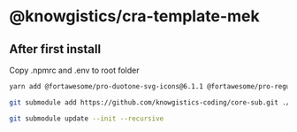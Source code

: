 # @knowgistics/cra-template-mek

## After first install 

Copy .npmrc and .env to root folder

```sh
yarn add @fortawesome/pro-duotone-svg-icons@6.1.1 @fortawesome/pro-regular-svg-icons@6.1.1 react-sortable-hoc@2.0.0 @caminkunick/data-grid-editor@1.0.1

git submodule add https://github.com/knowgistics-coding/core-sub.git ./src/components/core-sub

git submodule update --init --recursive
```